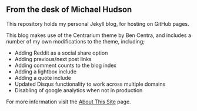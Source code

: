 ## From the desk of Michael Hudson

This repository holds my personal Jekyll blog, for hosting on GitHub pages.

This blog makes use of the Centrarium theme by Ben Centra, and includes a number of my own modifications to the
theme, including;
  * Adding Reddit as a social share option
  * Adding previous/next post links
  * Adding comment counts to the blog index
  * Adding a lightbox include
  * Adding a quote include
  * Updated Disqus functionality to work across multiple domains
  * Disabling of google analytics when not in production

For more information visit the [About This Site](http://huddo121.github.io/about-this-site/) page.

